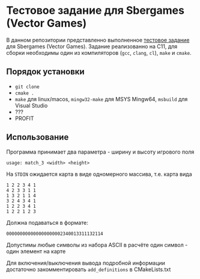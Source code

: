 # Тестовое задание для Sbergames (Vector Games)

В данном репозитории представленно выполненное [тестовое задание](https://1drv.ms/b/s!Ap-Rb0a1laW3-0o39r_OUyN3iRXl?e=1fMZM5) для Sbergames (Vector Games).
Задание реализованно на C11, для сборки необходимы один из компиляторов (`gcc`, `clang`, `cl`), `make` и `cmake`.

## Порядок установки

+ `git clone`
+ `cmake .`
+ `make` для linux/macos, `mingw32-make` для MSYS Mingw64, `msbuild` для Visual Studio
+ ???
+ PROFIT

## Использование
Программа принимает два параметра - ширину и высоту игрового поля
```
usage: match_3 <width> <height>
```

На `STDIN` ожидается карта в виде одномерного массива, т.е. карта вида
```
1 2 2 3 4 1
4 2 3 3 1 1
1 3 2 1 1 4
3 2 4 3 4 1
1 2 2 3 4 1
1 2 2 1 2 3
```

Должна подаваться в формате:
```
000000000000000000002340013311132114
```
Допустимы любые символы из набора ASCII в расчёте один символ - один элемент на карте

Для включения/выключения вывода подробной информации достаточно закомментировать `add_definitions` в CMakeLists.txt
